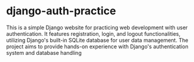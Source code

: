 # django-auth-practice
This is a simple Django website for practicing web development with user authentication. It features registration, login, and logout functionalities, utilizing Django's built-in SQLite database for user data management. The project aims to provide hands-on experience with Django's authentication system and database handling
